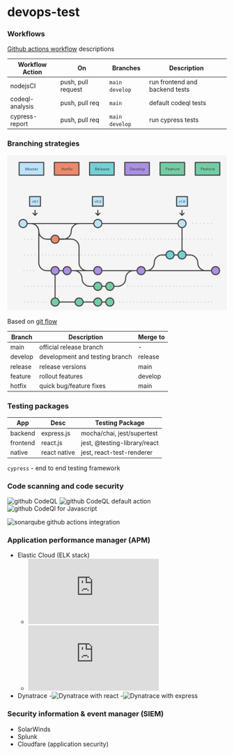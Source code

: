 # devops-test

### Workflows

[Github actions workflow](https://docs.github.com/en/actions/reference/workflow-syntax-for-github-actions#onpushpull_requestpaths) descriptions

| Workflow Action | On                 | Branches         | Description                    |
| --------------- | ------------------ | ---------------- | ------------------------------ |
| nodejsCI        | push, pull request | `main` `develop` | run frontend and backend tests |
| codeql-analysis | push, pull req     | `main`           | default codeql tests           |
| cypress-report  | push, pull req     | `main` `develop` | run cypress tests              |

### Branching strategies

![GitFlow](assets/Screen%20Shot%202021-05-18%20at%209.51.04%20AM.png)

Based on [git flow](https://www.atlassian.com/git/tutorials/comparing-workflows/gitflow-workflow)

| Branch  | Description                    | Merge to |
| ------- | ------------------------------ | -------- |
| main    | official release branch        | -        |
| develop | development and testing branch | release  |
| release | release versions               | main     |
| feature | rollout features               | develop  |
| hotfix  | quick bug/feature fixes        | main     |

### Testing packages

| App      | Desc         | Testing Package              |
| -------- | ------------ | ---------------------------- |
| backend  | express.js   | mocha/chai, jest/supertest   |
| frontend | react.js     | jest, @testing-library/react |
| native   | react native | jest, react-test-renderer    |

`cypress` - end to end testing framework

### Code scanning and code security

![github CodeQL](https://github.com/github/codeql)
![github CodeQL default action](https://github.com/github/codeql-action)
![github CodeQl for Javascript](https://codeql.github.com/docs/codeql-language-guides/codeql-for-javascript/)

![sonarqube github actions integration](https://docs.sonarqube.org/latest/analysis/github-integration/)

### Application performance manager (APM)

- Elastic Cloud (ELK stack)
  - ![ELK with express](https://www.elastic.co/guide/en/apm/agent/nodejs/current/express.html)
  - ![ELK with react](https://www.elastic.co/guide/en/apm/agent/rum-js/master/react-integration.html)
- Dynatrace -![Dynatrace with react](https://www.dynatrace.com/technologies/react-monitoring/) -![Dynatrace with express](https://www.dynatrace.com/support/help/technology-support/application-software/nodejs/)

### Security information & event manager (SIEM)

- SolarWinds
- Splunk
- Cloudfare (application security)
